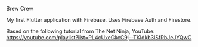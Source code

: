 Brew Crew

My first Flutter application with Firebase.
Uses Firebase Auth and Firestore.

Based on the following tutorial from The Net Ninja, YouTube:
https://youtube.com/playlist?list=PL4cUxeGkcC9j--TKIdkb3ISfRbJeJYQwC
